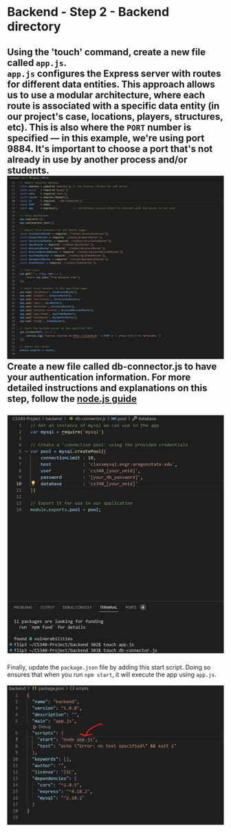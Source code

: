 # Backend - Step 2 - Backend directory
Using the 'touch' command, create a new file called `app.js`. <br>
`app.js` configures the Express server with routes for different data entities. This approach allows us to use a modular architecture, where each route is associated with a specific data entity (in our project's case, locations, players, structures, etc). This is also where the `PORT` number is specified — in this example, we're using port 9884. It's important to choose a port that's not already in use by another process and/or students.
![app.js file](https://github.com/scott5Tots/react-starter-app/blob/main/Step%202/assets/Appjs.jpg)<br>
Create a new file called db-connector.js to have your authentication information. For more detailed instructions and explanations on this step, follow the [node.js guide](https://github.com/osu-cs340-ecampus/nodejs-starter-app/tree/main/Step%201%20-%20Connecting%20to%20a%20MySQL%20Database) <br><br>
![app.js file](https://github.com/scott5Tots/react-starter-app/blob/main/Step%202/assets/db-connector.js.png)
---
Finally, update the `package.json` file by adding this start script. Doing so ensures that when you run `npm start`, it will execute the app using `app.js`. <br><br>
![package.json file](https://github.com/scott5Tots/react-starter-app/blob/main/Step%202/assets/package.png)

